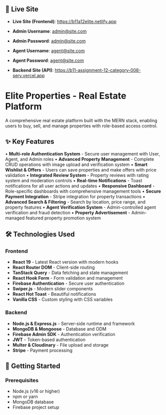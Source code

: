 ## 🚀 Live Site

- **Live Site (Frontend)**: https://b11a12elite.netlify.app
- **Admin Username**: admin@site.com
- **Admin Password**: admin@site.com

- **Agent Username**: agent@site.com
- **Agent Password**: agent@site.com

- **Backend Site (API)**: https://b11-assignment-12-category-008-serv.vercel.app



# Elite Properties - Real Estate Platform

A comprehensive real estate platform built with the MERN stack, enabling users to buy, sell, and manage properties with role-based access control.


## ✨ Key Features

• **Multi-role Authentication System** - Secure user management with User, Agent, and Admin roles
• **Advanced Property Management** - Complete CRUD operations with image upload and verification system
• **Smart Wishlist & Offers** - Users can save properties and make offers with price validation
• **Integrated Review System** - Property reviews with rating system and moderation controls
• **Real-time Notifications** - Toast notifications for all user actions and updates
• **Responsive Dashboard** - Role-specific dashboards with comprehensive management tools
• **Secure Payment Integration** - Stripe integration for property transactions
• **Advanced Search & Filtering** - Search by location, price range, and property features
• **Agent Verification System** - Admin-controlled agent verification and fraud detection
• **Property Advertisement** - Admin-managed featured property promotion system

## 🛠️ Technologies Used

### Frontend
- **React 19** - Latest React version with modern hooks
- **React Router DOM** - Client-side routing
- **TanStack Query** - Data fetching and state management
- **React Hook Form** - Form validation and management
- **Firebase Authentication** - Secure user authentication
- **Swiper.js** - Modern slider components
- **React Hot Toast** - Beautiful notifications
- **Vanilla CSS** - Custom styling with CSS variables

### Backend
- **Node.js & Express.js** - Server-side runtime and framework
- **MongoDB & Mongoose** - Database and ODM
- **Firebase Admin SDK** - Authentication verification
- **JWT** - Token-based authentication
- **Multer & Cloudinary** - File upload and storage
- **Stripe** - Payment processing

## 🚀 Getting Started

### Prerequisites
- Node.js (v16 or higher)
- npm or yarn
- MongoDB database
- Firebase project setup